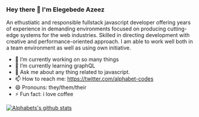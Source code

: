    ### Hey there 👋 I'm Elegebede Azeez
An ethustiatic and responsible fullstack javascript developer offering years of experience in demanding environments focused on producing cutting-edge systems for the web industries. Skilled in directing development with creative and performance-oriented approach. I am able to work well both in a team environment as well as using own initiative.

- 🔭 I’m currently working on so many things
- 🌱 I’m currently learning graphQL
- 💬 Ask me about any thing related to javascript.
- 📫 How to reach me: https://twitter.com/alphabet-codes
- 😄 Pronouns: they/them/their
- ⚡ Fun fact: i love coffee

[![Alphabets's github stats](https://github-readme-stats.vercel.app/api?username=alphabet-codes)](https://github.com/alphabet-codes/github-readme-stats)
